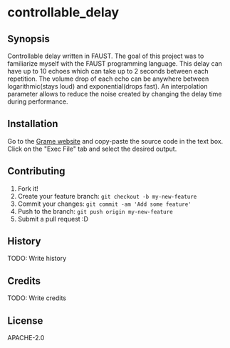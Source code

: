 # controllable_delay
## Synopsis
Controllable delay written in FAUST. The goal of this project was to familiarize
myself with the FAUST programming language. This delay can have up to 10 echoes
which can take up to 2 seconds between each repetition. The volume drop of each
echo can be anywhere between logarithmic(stays loud) and 
exponential(drops fast). An interpolation parameter allows to reduce the noise 
created by changing the delay time during performance.

## Installation 

Go to the [Grame website](http://faust.grame.fr/index.php/online-examples) and
copy-paste the source code in the text box. Click on the "Exec File" tab and
select the desired output.


## Contributing

1. Fork it!
2. Create your feature branch: `git checkout -b my-new-feature`
3. Commit your changes: `git commit -am 'Add some feature'`
4. Push to the branch: `git push origin my-new-feature`
5. Submit a pull request :D

## History

TODO: Write history

## Credits

TODO: Write credits

## License
APACHE-2.0